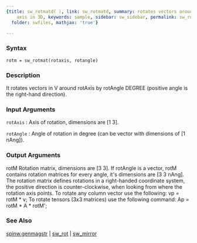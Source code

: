 ```yaml
---
{title: sw_rotmatd( ), link: sw_rotmatd, summary: rotates vectors around arbitrary
    axis in 3D, keywords: sample, sidebar: sw_sidebar, permalink: sw_rotmatd.html,
  folder: swfiles, mathjax: 'true'}

---
```


### Syntax

`rotm = sw_rotmat(rotaxis, rotangle)`

### Description

It rotates vectors in V around rotAxis by rotAngle DEGREE (positive angle
is the right-hand direction).
 

### Input Arguments

`rotAxis`
: Axis of rotation, dimensions are [1 3].

`rotAngle`
: Angle of rotation in degree (can be vector with dimensions of
  [1 nAng]).

### Output Arguments

rotM      Rotation matrix, dimensions are [3 3]. If rotAngle is a vector,
          rotM contains rotation matrices for every angle, it's
          dimensions are [3 3 nAng].
The rotation matrix defines rotations in a right-handed coordinate
system, the positive direction is counter-clockwise, when looking from
where the rotation axis points. To rotate any column vector use the
following:
  vp = rotM * v;
To rotate tensors (3x3 matrices) use the following command:
  Ap = rotM * A * rotM';

### See Also

[spinw.genmagstr](spinw_genmagstr.html) \| [sw_rot](sw_rot.html) \| [sw_mirror](sw_mirror.html)

